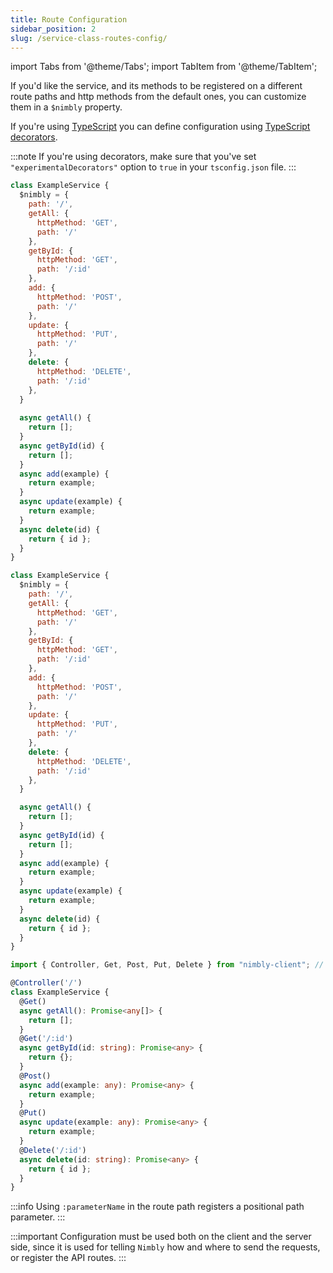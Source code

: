 ```yaml
---
title: Route Configuration
sidebar_position: 2
slug: /service-class-routes-config/
---
```


import Tabs from '@theme/Tabs';
import TabItem from '@theme/TabItem';

If you'd like the service, and its methods to be registered on a different route paths and http methods from the default ones, you can customize them in a `$nimbly` property.

If you're using [TypeScript](https://www.typescriptlang.org/) you can define configuration using [TypeScript decorators](https://www.typescriptlang.org/docs/handbook/decorators.html).

:::note
If you're using decorators, make sure that you've set `"experimentalDecorators"` option to `true` in your `tsconfig.json` file.
:::

<Tabs groupId="lang">
  <TabItem value="cjs" label="CommonJS" default>

```js
class ExampleService {
  $nimbly = {
    path: '/',
    getAll: {
      httpMethod: 'GET',
      path: '/'
    },
    getById: {
      httpMethod: 'GET',
      path: '/:id'
    },
    add: {
      httpMethod: 'POST',
      path: '/'
    },
    update: {
      httpMethod: 'PUT',
      path: '/'
    },
    delete: {
      httpMethod: 'DELETE',
      path: '/:id'
    },
  }
  
  async getAll() {
    return [];
  }
  async getById(id) {
    return [];
  }
  async add(example) {
    return example;
  }
  async update(example) {
    return example;
  }
  async delete(id) {
    return { id };
  }
}
```

  </TabItem>
  <TabItem value="mjs" label="ES modules">

```js
class ExampleService {
  $nimbly = {
    path: '/',
    getAll: {
      httpMethod: 'GET',
      path: '/'
    },
    getById: {
      httpMethod: 'GET',
      path: '/:id'
    },
    add: {
      httpMethod: 'POST',
      path: '/'
    },
    update: {
      httpMethod: 'PUT',
      path: '/'
    },
    delete: {
      httpMethod: 'DELETE',
      path: '/:id'
    },
  }

  async getAll() {
    return [];
  }
  async getById(id) {
    return [];
  }
  async add(example) {
    return example;
  }
  async update(example) {
    return example;
  }
  async delete(id) {
    return { id };
  }
}
```

  </TabItem>
  <TabItem value="ts" label="TypeScript">

```ts
import { Controller, Get, Post, Put, Delete } from "nimbly-client"; // or nimbly-api

@Controller('/')
class ExampleService {
  @Get()
  async getAll(): Promise<any[]> {
    return [];
  }
  @Get('/:id')
  async getById(id: string): Promise<any> {
    return {};
  }
  @Post()
  async add(example: any): Promise<any> {
    return example;
  }
  @Put()
  async update(example: any): Promise<any> {
    return example;
  }
  @Delete('/:id')
  async delete(id: string): Promise<any> {
    return { id };
  }
}
```

  </TabItem>
</Tabs>

:::info
Using `:parameterName` in the route path registers a positional path parameter.
:::

:::important
Configuration must be used both on the client and the server side, since it is used for telling `Nimbly` how and where to send the requests, or register the API routes.
:::